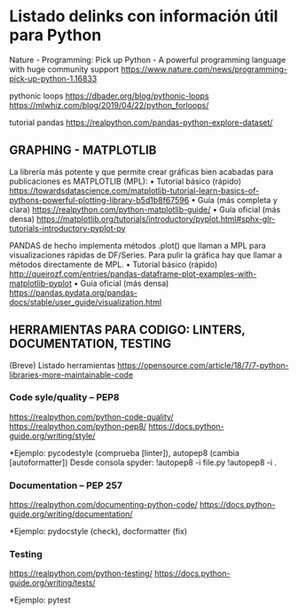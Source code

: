 # Listado delinks con información útil para Python

Nature - Programming: Pick up Python - A powerful programming language with huge community support
https://www.nature.com/news/programming-pick-up-python-1.16833

pythonic loops
https://dbader.org/blog/pythonic-loops
https://mlwhiz.com/blog/2019/04/22/python_forloops/

tutorial pandas
https://realpython.com/pandas-python-explore-dataset/


## GRAPHING - MATPLOTLIB
La librería más potente y que permite crear gráficas bien acabadas para publicaciones es MATPLOTLIB (MPL):
•	Tutorial básico (rápido) https://towardsdatascience.com/matplotlib-tutorial-learn-basics-of-pythons-powerful-plotting-library-b5d1b8f67596
•	Guía (más completa y clara) https://realpython.com/python-matplotlib-guide/
•	Guía oficial (más densa) https://matplotlib.org/tutorials/introductory/pyplot.html#sphx-glr-tutorials-introductory-pyplot-py

PANDAS de hecho implementa métodos .plot() que llaman a MPL para visualizaciones rápidas de DF/Series. Para pulir la gráfica hay que llamar a métodos directamente de MPL.
•	Tutorial básico (rápido) http://queirozf.com/entries/pandas-dataframe-plot-examples-with-matplotlib-pyplot
•	Guía oficial (más densa) https://pandas.pydata.org/pandas-docs/stable/user_guide/visualization.html

## HERRAMIENTAS PARA CODIGO: LINTERS, DOCUMENTATION, TESTING
(Breve) Listado herramientas
https://opensource.com/article/18/7/7-python-libraries-more-maintainable-code

### Code syle/quality – PEP8
https://realpython.com/python-code-quality/
https://realpython.com/python-pep8/
https://docs.python-guide.org/writing/style/

*Ejemplo: pycodestyle (comprueba [linter]), autopep8 (cambia [autoformatter])
Desde consola spyder:
!autopep8 -i file.py
!autopep8 -i .

### Documentation – PEP 257
https://realpython.com/documenting-python-code/
https://docs.python-guide.org/writing/documentation/

*Ejemplo: pydocstyle (check), docformatter (fix)

### Testing
https://realpython.com/python-testing/
https://docs.python-guide.org/writing/tests/

*Ejemplo: pytest
